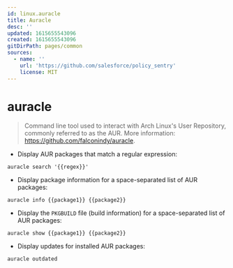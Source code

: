```yaml
---
id: linux.auracle
title: Auracle
desc: ''
updated: 1615655543096
created: 1615655543096
gitDirPath: pages/common
sources:
  - name: ''
    url: 'https://github.com/salesforce/policy_sentry'
    license: MIT
---
```

# auracle

> Command line tool used to interact with Arch Linux's User Repository, commonly referred to as the AUR.
> More information: <https://github.com/falconindy/auracle>.

- Display AUR packages that match a regular expression:

`auracle search '{{regex}}'`

- Display package information for a space-separated list of AUR packages:

`auracle info {{package1}} {{package2}}`

- Display the `PKGBUILD` file (build information) for a space-separated list of AUR packages:

`auracle show {{package1}} {{package2}}`

- Display updates for installed AUR packages:

`auracle outdated`

